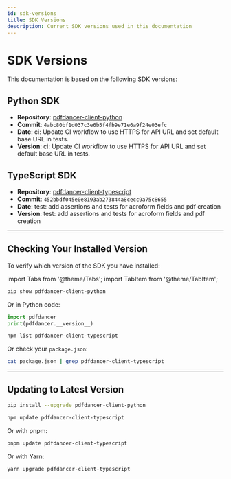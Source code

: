 ```yaml
---
id: sdk-versions
title: SDK Versions
description: Current SDK versions used in this documentation
---
```


# SDK Versions

This documentation is based on the following SDK versions:

## Python SDK

- **Repository**: [pdfdancer-client-python](https://github.com/MenschMachine/pdfdancer-client-python)
- **Commit**: `4abc80bf1d037c3e6b5f4fb9e71e6a9f24e03efc`
- **Date**: ci: Update CI workflow to use HTTPS for API URL and set default base URL in tests.
- **Version**: ci: Update CI workflow to use HTTPS for API URL and set default base URL in tests.

## TypeScript SDK

- **Repository**: [pdfdancer-client-typescript](https://github.com/MenschMachine/pdfdancer-client-typescript)
- **Commit**: `452bbdf045e0e8193ab273844a8cecc9a75c8655`
- **Date**: test: add assertions and tests for acroform fields and pdf creation
- **Version**: test: add assertions and tests for acroform fields and pdf creation

---

## Checking Your Installed Version

To verify which version of the SDK you have installed:

import Tabs from '@theme/Tabs';
import TabItem from '@theme/TabItem';

<Tabs>
  <TabItem value="python" label="Python">

```bash
pip show pdfdancer-client-python
```

Or in Python code:

```python
import pdfdancer
print(pdfdancer.__version__)
```

  </TabItem>
  <TabItem value="typescript" label="TypeScript">

```bash
npm list pdfdancer-client-typescript
```

Or check your `package.json`:

```bash
cat package.json | grep pdfdancer-client-typescript
```

  </TabItem>
</Tabs>

---

## Updating to Latest Version

<Tabs>
  <TabItem value="python" label="Python">

```bash
pip install --upgrade pdfdancer-client-python
```

  </TabItem>
  <TabItem value="typescript" label="TypeScript">

```bash
npm update pdfdancer-client-typescript
```

Or with pnpm:

```bash
pnpm update pdfdancer-client-typescript
```

Or with Yarn:

```bash
yarn upgrade pdfdancer-client-typescript
```

  </TabItem>
</Tabs>
